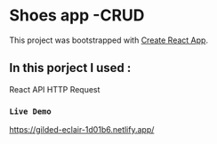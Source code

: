 # Shoes app -CRUD
This project was bootstrapped with [Create React App](https://github.com/facebook/create-react-app).

## In this porject I used :
React
API
HTTP Request

### `Live Demo`
https://gilded-eclair-1d01b6.netlify.app/
